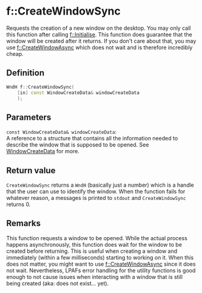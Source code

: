 # f::CreateWindowSync
Requests the creation of a new window on the desktop. You may only call this function after calling 
[f::Initialise](Initialise_func). This function does guarantee that the window will be created after it returns. If 
you don't care about that, you may use [f::CreateWindowAsync](CreateWindowAsync_func) which does not wait and is
therefore incredibly cheap.

## Definition
```C++
WndH f::CreateWindowSync(
    [in] const WindowCreateData& windowCreateData
    );
```

## Parameters
`const WindowCreateData& windowCreateData`: <br>
A reference to a structure that contains all the information needed to describe the window that is supposed to be 
opened. See [WindowCreateData](WindowCreateData_type.md) for more.

## Return value
`CreateWindowSync` returns a `WndH` (basically just a number) which is a handle that the user can use to identify the
window. When the function fails for whatever reason, a messages is printed to `stdout` and `CreateWindowSync`
returns 0.

## Remarks
This function requests a window to be opened. While the actual process happens asynchronously, this function does wait
for the window to be created before returning. This is useful when creating a window and immediately (within a few
milliseconds) starting to working on it. When this does not matter, you might want to use 
[f::CreateWindowAsync](CreateWindowAsync_func) since it does not wait. Nevertheless, LPAFs error handling for the
utility functions is good enough to not cause issues when interacting with a window that is still being created (aka: 
does not exist... yet).
